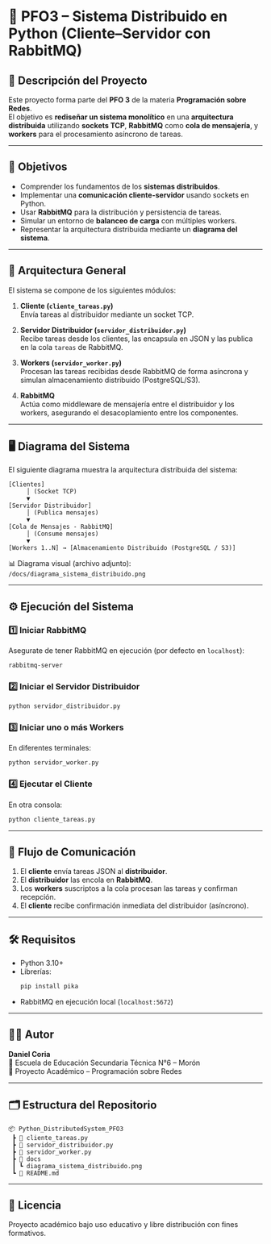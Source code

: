 # 🧩 PFO3 – Sistema Distribuido en Python (Cliente–Servidor con RabbitMQ)

## 📘 Descripción del Proyecto
Este proyecto forma parte del **PFO 3** de la materia **Programación sobre Redes**.  
El objetivo es **rediseñar un sistema monolítico** en una **arquitectura distribuida** utilizando **sockets TCP**, **RabbitMQ** como **cola de mensajería**, y **workers** para el procesamiento asíncrono de tareas.

---

## 🎯 Objetivos
- Comprender los fundamentos de los **sistemas distribuidos**.
- Implementar una **comunicación cliente-servidor** usando sockets en Python.
- Usar **RabbitMQ** para la distribución y persistencia de tareas.
- Simular un entorno de **balanceo de carga** con múltiples workers.
- Representar la arquitectura distribuida mediante un **diagrama del sistema**.

---

## 🧠 Arquitectura General

El sistema se compone de los siguientes módulos:

1. **Cliente (`cliente_tareas.py`)**  
   Envía tareas al distribuidor mediante un socket TCP.
   
2. **Servidor Distribuidor (`servidor_distribuidor.py`)**  
   Recibe tareas desde los clientes, las encapsula en JSON y las publica en la cola `tareas` de RabbitMQ.
   
3. **Workers (`servidor_worker.py`)**  
   Procesan las tareas recibidas desde RabbitMQ de forma asíncrona y simulan almacenamiento distribuido (PostgreSQL/S3).

4. **RabbitMQ**  
   Actúa como middleware de mensajería entre el distribuidor y los workers, asegurando el desacoplamiento entre los componentes.

---

## 🖥️ Diagrama del Sistema

El siguiente diagrama muestra la arquitectura distribuida del sistema:

```
[Clientes] 
     │ (Socket TCP)
     ▼
[Servidor Distribuidor]
     │ (Publica mensajes)
     ▼
[Cola de Mensajes - RabbitMQ]
     │ (Consume mensajes)
     ▼
[Workers 1..N] → [Almacenamiento Distribuido (PostgreSQL / S3)]
```

📊 Diagrama visual (archivo adjunto):  
`/docs/diagrama_sistema_distribuido.png`

---

## ⚙️ Ejecución del Sistema

### 1️⃣ Iniciar RabbitMQ
Asegurate de tener RabbitMQ en ejecución (por defecto en `localhost`):
```bash
rabbitmq-server
```

### 2️⃣ Iniciar el Servidor Distribuidor
```bash
python servidor_distribuidor.py
```

### 3️⃣ Iniciar uno o más Workers
En diferentes terminales:
```bash
python servidor_worker.py
```

### 4️⃣ Ejecutar el Cliente
En otra consola:
```bash
python cliente_tareas.py
```

---

## 🧩 Flujo de Comunicación

1. El **cliente** envía tareas JSON al **distribuidor**.
2. El **distribuidor** las encola en **RabbitMQ**.
3. Los **workers** suscriptos a la cola procesan las tareas y confirman recepción.
4. El **cliente** recibe confirmación inmediata del distribuidor (asíncrono).

---

## 🛠️ Requisitos
- Python 3.10+
- Librerías:
  ```bash
  pip install pika
  ```
- RabbitMQ en ejecución local (`localhost:5672`)

---

## 👨‍💻 Autor
**Daniel Coria**  
📍 Escuela de Educación Secundaria Técnica N°6 – Morón  
📧 Proyecto Académico – Programación sobre Redes

---

## 🗂️ Estructura del Repositorio
```
📦 Python_DistributedSystem_PFO3
 ┣ 📜 cliente_tareas.py
 ┣ 📜 servidor_distribuidor.py
 ┣ 📜 servidor_worker.py
 ┣ 📂 docs
 ┃ ┗ diagrama_sistema_distribuido.png
 ┗ 📜 README.md
```

---

## 🧾 Licencia
Proyecto académico bajo uso educativo y libre distribución con fines formativos.
